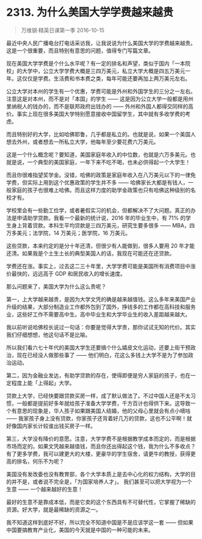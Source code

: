 # 2313. 为什么美国大学学费越来越贵
> 万维钢·精英日课第一季
2016-10-15

最近中央人民广播电台打电话采访我，让我说说为什么美国大学的学费越来越贵。这是一个很重要，而且特别有意思的问题，值得专门写篇文章。

现在美国大学学费是个什么水平呢？有一定的排名和声望，类似于国内「一本院校」的大学中，公立大学学费大概是三四万美元，私立大学大概是四五万美元一年。这仅仅是学费。生活费和书本费之类，每年可能还要再加上两万美元左右。

公立大学对本州的学生有一个优惠，学费可能是外州和外国学生的三分之一左右。注意这是对本州，而不是对「本国」的学生 —— 这是因为公立大学一般都是用州里纳税人的钱办的，而不是联邦政府出钱办的 —— 外州和外国人都得交同样的高价。事实上现在很多美国大学特别愿意接收中国留学生，其中就有多收学费的考虑。

而且特别好的大学，比如哈佛耶鲁，几乎都是私立的。也就是说，如果一个美国人想去外州，或者想去一所私立大学，他每年至少要花费六万美元。

这是一个什么概念呢？要知道，美国家庭年收入的中位数，也就是六万多美元。也就是说，一个典型的美国家庭，一年下来不吃不喝，也未必供得起一个大学生！

而且你很难指望奖学金。没错，哈佛的政策是家庭年收入在八万美元以下的一律免学费，但实际上用到这个优惠政策的学生并不多 —— 哈佛家长大都是有钱人，一般家庭的孩子也很难上哈佛。而且这样力度的助学金政策也只有哈佛这种级别的名校才有。

学校里会有一些勤工俭学，或者暑假实习的机会，但都解决不了大问题。真正的办法是申请助学贷款。我看一个最新的统计说，2016 年的毕业生中，有 71% 的学生身上背着贷款。本科生平均贷款是三四万美元，研究生要多很多 —— MBA，四万多美元；法学院，14 万美元；医学院，16 万美元。

这些贷款，本来约定的是分十年还清，但很少有人能做到，很多人要用 20 年才能还清。如果我是个土生土长的典型美国人的话，我现在可能还在还贷款。

学费还在涨。事实上，过去这二三十年里，大学学费可能是美国所有消费项目中涨价最快的，远远高于 GDP 和居民收入的增长速度。

那么问题来了，美国大学为什么这么贵呢？

第一，上大学越来越贵，是因为大学文凭的确是越来越值钱。这么多年来美国产业升级的结果，大部分制造业工作都外包到了国外，挣钱多的工作都在高科技和服务业，这些好工作不需要高中生。高中毕业生和大学毕业生的收入差距越来越大。

我以前听说哈佛校长说过一句话：你要是觉得大学贵，那你试试无知的代价。其实我们仔细想想，他这句话不是比喻。

所以我们看六七十年代的美国大学生还要搞个什么嬉皮文化运动，还要上街干预政治，现在已经没人做那些事了 —— 他们明白，花这么多钱上大学不是为了参加政治运动。

第二，因为金融业发达，有助学贷款的存在，使得即便是穷人家庭的孩子，也在一定程度上能「上得起」大学。

贷款上大学，已经快要跟贷款买房一样，成了默认做法了。不过中国人还是不太习惯，一般都是提前好多年就给孩子准备大学学费，千方百计也得供下来。这导致一个有意思的现象是，华人孩子如果跟美国人结婚，他的父母心里就会有点小嘀咕 —— 我家孩子身上没有贷款，你家孩子还背着好几万的贷款，这也不公平啊！就好像国内家长计较谁出钱买房子一样。

第三，大学没有降价的意愿。注意，大学学费不是根据教学成本而定的，而是根据市场而定的。如果文凭越来越值钱，而且你还出得起这个钱，我为什么不多收点？有了更多学费，我可以建更大的大楼，更豪华的学生宿舍，请更牛的教授，获得更高的排名，何乐不为呢？

美国没有发改委也没有教育部，各个大学本质上是去中心化的权力结构，大学的目的并不是，或者说不完全是，「为国家培养人才」。
我们甚至可以把大学视为一个生意 —— 一个越来越好的生意！

最好的生意不是靠成本低，而是它卖的这个东西具有不可替代性，它掌握了稀缺的资源。好大学，就是最稀缺的资源之一。

我不知道这样到底好不好，所以完全不知道中国是不是应该学这一套 —— 但如果中国要搞教育产业化，美国的今天就是中国的一种可能的未来。
